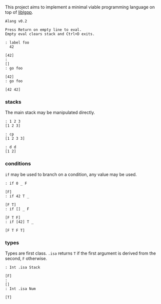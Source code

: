 This project aims to implement a minimal viable programming language on top of [liblgpp](https://github.com/codr7/liblgpp).

```
Alang v0.2

Press Return on empty line to eval.
Empty eval clears stack and Ctrl+D exits.

: label foo
  42
  
[42]
: 
[]
: go foo
  
[42]
: go foo
  
[42 42]
```

### stacks
The main stack may be manipulated directly.

```
: 1 2 3
[1 2 3]

: cp
[1 2 3 3]

: d d
[1 2]
```


### conditions
`if` may be used to branch on a condition, any value may be used.

```
: if 0 _ F
 
[F]
: if 42 T _

[F T]
: if [] _ F
 
[F T F]
: if [42] T _
 
[F T F T]
```

### types
Types are first class.
`.isa` returns `T` if the first argument is derived from the second, `F` otherwise.

```
: Int .isa Stack

[F]
:
[]
: Int .isa Num

[T]
```